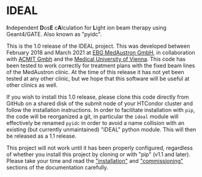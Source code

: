# IDEAL
**I**ndependent **D**os**E** c**A**lculation for **L**ight ion beam therapy using Geant4/GATE. Also known as "pyidc".

This is the 1.0 release of the IDEAL project. This was developed between
February 2018 and March 2021 at [EBG MedAustron GmbH](https://www.medaustron.at/), in collaboration with
[ACMIT Gmbh](https://acmit.at/) and the [Medical University of Vienna](https://radioonkologie.meduniwien.ac.at/research/research-activities/).
This code has been tested to work correctly for treatment plans with the fixed beam lines of the
MedAustron clinic. At the time of this release it has not yet been tested at any other clinic, but we hope
that this software will be useful at other clinics as well.

If you wish to install this 1.0 release, please clone this code directly from
GitHub on a shared disk of the submit node of your HTCondor cluster and follow
the installation instructions.  In order to facilitate installation with `pip`,
the code will be reorganized a git, in particular the `ideal` module will
effectively be renamed `pyidc` in order to avoid a name collision with an
existing (but currently unmaintained) "iDEAL" python module. This will then be released as a 1.1 release.

This project will not work until it has been properly configured, regardless of
whether you install this project by cloning or with "pip" (v1.1 and later).
Please take your time and read the ["installation"](https://pyidc.readthedocs.io/en/latest/installation/index.html>)
and ["commissioning"](https://pyidc.readthedocs.io/en/latest/commissioning/index.html) sections of the documentation carefully.
